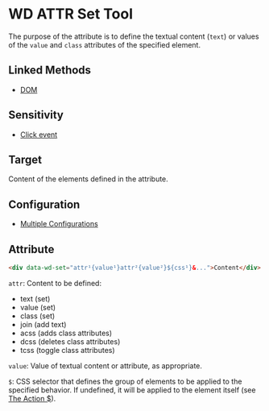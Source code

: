 # WD ATTR Set Tool

The purpose of the attribute is to define the textual content (`text`) or values of the `value` and `class` attributes of the specified element.

## Linked Methods

- [DOM](WD-JS-DOM-Tools)

## Sensitivity

- [Click event](WD-Attributes-Tools#click-event)

## Target

Content of the elements defined in the attribute.

## Configuration

- [Multiple Configurations](WD-Attributes-Tools#multiple-configurations)

## Attribute

```html
<div data-wd-set="attr¹{value¹}attr²{value²}${css¹}&...">Content</div>
```

`attr`: Content to be defined:

- text (set)
- value (set)
- class (set)
- join (add text)
- acss (adds class attributes)
- dcss (deletes class attributes)
- tcss (toggle class attributes)

`value`: Value of textual content or attribute, as appropriate.

`$`: CSS selector that defines the group of elements to be applied to the specified behavior. If undefined, it will be applied to the element itself (see [The Action $](WD-Attributes-Tools#the-action-)).
